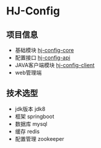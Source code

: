 # HJ-Config

## 项目信息
- 基础模块 [hj-config-core](./hj-config-core)
- 配置接口 [hj-config-api](./hj-config-api)
- JAVA客户端模块 [hj-config-client](./hj-config-client)
- web管理端

## 技术选型
- jdk版本 jdk8
- 框架 springboot
- 数据库 mysql
- 缓存 redis
- 配置管理 zookeeper



